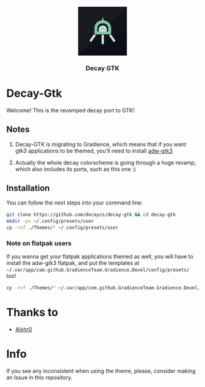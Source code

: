 <p align="center">
  <img align="center" width="128" height="128" src="https://raw.githubusercontent.com/decaycs/.github/main/assets/logo.png">
</p>

<h3 align="center">Decay GTK</h3>

# Decay-Gtk

Welcome! This is the revamped decay port to GTK!

## Notes

1. Decay-GTK is migrating to Gradience, which means that if you want
gtk3 applications to be themed, you'll need to install
[adw-gtk3](https://github.com/lassekongo83/adw-gtk3)

2. Actually the whole decay colorscheme is going through a huge
revamp, which also includes its ports, such as this one :)

## Installation

You can follow the next steps into your command line:

```sh
git clone https://github.com/decaycs/decay-gtk && cd decay-gtk
mkdir -pv ~/.config/presets/user
cp -rvf ./Themes/* ~/.config/presets/user
```

### Note on flatpak users

If you wanna get your flatpak applications themed as well, you will
have to install the adw-gtk3 flatpak, and put the templates
at `~/.var/app/com.github.GradienceTeam.Gradience.Devel/config/presets/`
too!

```sh
cp -rvf ./Themes/* ~/.var/app/com.github.GradienceTeam.Gradience.Devel/config/presets
```

# Thanks to

- [Alxhr0](https://github.com/Alxhr0)

# Info

If you see any inconsistent when using the theme, please, consider
making an Issue in this repository.
